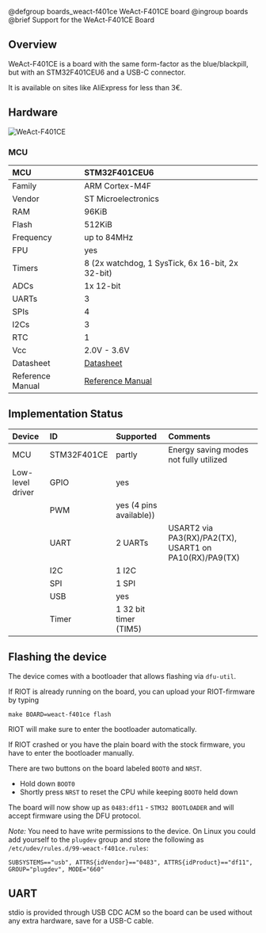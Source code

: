 @defgroup   boards_weact-f401ce WeAct-F401CE board
@ingroup    boards
@brief      Support for the WeAct-F401CE Board

## Overview

WeAct-F401CE is a board with the same form-factor as the blue/blackpill,
but with an STM32F401CEU6 and a USB-C connector.

It is available on sites like AliExpress for less than 3€.

## Hardware

![WeAct-F401CE](https://user-images.githubusercontent.com/1301112/69389644-eb5fb080-0ccc-11ea-8002-67d3db851250.png)

### MCU
| MCU              | STM32F401CEU6         |
|:---------------- |:--------------------- |
| Family           | ARM Cortex-M4F        |
| Vendor           | ST Microelectronics   |
| RAM              |  96KiB                |
| Flash            | 512KiB                |
| Frequency        | up to 84MHz           |
| FPU              | yes                   |
| Timers           | 8 (2x watchdog, 1 SysTick, 6x 16-bit, 2x 32-bit)    |
| ADCs             | 1x 12-bit             |
| UARTs            | 3                     |
| SPIs             | 4                     |
| I2Cs             | 3                     |
| RTC              | 1                     |
| Vcc              | 2.0V - 3.6V           |
| Datasheet        | [Datasheet](https://www.st.com/resource/en/datasheet/stm32f401ce.pdf) |
| Reference Manual | [Reference Manual](https://www.st.com/content/ccc/resource/technical/document/reference_manual/9b/53/39/1c/f7/01/4a/79/DM00119316.pdf/files/DM00119316.pdf/jcr:content/translations/en.DM00119316.pdf) |

## Implementation Status

| Device            | ID            | Supported                 | Comments                                                  |
|:----------------- |:------------- |:------------------------- |:--------------------------------------------------------- |
| MCU               | STM32F401CE   | partly                    | Energy saving modes not fully utilized                    |
| Low-level driver  | GPIO          | yes                       |                                                           |
|                   | PWM           | yes (4 pins available))   |                                                           |
|                   | UART          | 2 UARTs                   | USART2 via  PA3(RX)/PA2(TX), USART1 on PA10(RX)/PA9(TX)   |
|                   | I2C           | 1 I2C                     |                                                           |
|                   | SPI           | 1 SPI                     |                                                           |
|                   | USB           | yes                       |                                                           |
|                   | Timer         | 1 32 bit timer (TIM5)     |                                                           |

## Flashing the device
The device comes with a bootloader that allows flashing via `dfu-util`.

If RIOT is already running on the board, you can upload your RIOT-firmware by typing

```
make BOARD=weact-f401ce flash
```

RIOT will make sure to enter the bootloader automatically.

If RIOT crashed or you have the plain board with the stock firmware, you have to enter
the bootloader manually.

There are two buttons on the board labeled `BOOT0` and `NRST`.

 - Hold down `BOOT0`
 - Shortly press `NRST` to reset the CPU while keeping `BOOT0` held down

The board will now show up as `0483:df11` - `STM32 BOOTLOADER` and will accept
firmware using the DFU protocol.

*Note:* You need to have write permissions to the device.
On Linux you could add yourself to the `plugdev` group and store the following as `/etc/udev/rules.d/99-weact-f401ce.rules`:

```
SUBSYSTEMS=="usb", ATTRS{idVendor}=="0483", ATTRS{idProduct}=="df11", GROUP="plugdev", MODE="660"
```

## UART

stdio is provided through USB CDC ACM so the board can be used
without any extra hardware, save for a USB-C cable.
